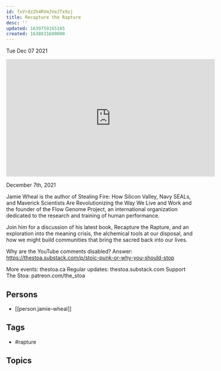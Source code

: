```yaml
---
id: fxVrdz2h4RVmJVeJTx9zj
title: Recapture the Rapture
desc: ''
updated: 1639759165165
created: 1638831600000
---
```





Tue Dec 07 2021

<iframe width="560" height="315" src="https://www.youtube.com/embed/RLZgfzq2dP4" title="Recapture the Rapture w/ Jamie Wheal" frameborder="0" allow="accelerometer; autoplay; clipboard-write; encrypted-media; gyroscope; picture-in-picture" allowfullscreen ></iframe>

December 7th, 2021

Jamie Wheal is the author of Stealing Fire: How Silicon Valley, Navy SEALs, and Maverick Scientists Are Revolutionizing the Way We Live and Work and the founder of the Flow Genome Project, an international organization dedicated to the research and training of human performance.

Join him for a discussion of his latest book, Recapture the Rapture, and an exploration into the meaning crisis, the alchemical tools at our disposal, and how we might build communities that bring the sacred back into our lives.

Why are the YouTube comments disabled? Answer: https://thestoa.substack.com/p/stoic-punk-or-why-you-should-stop

More events: thestoa.ca
Regular updates: thestoa.substack.com
Support The Stoa: patreon.com/the_stoa

## Persons

- [[person.jamie-wheal]]

## Tags

- #rapture

## Topics



